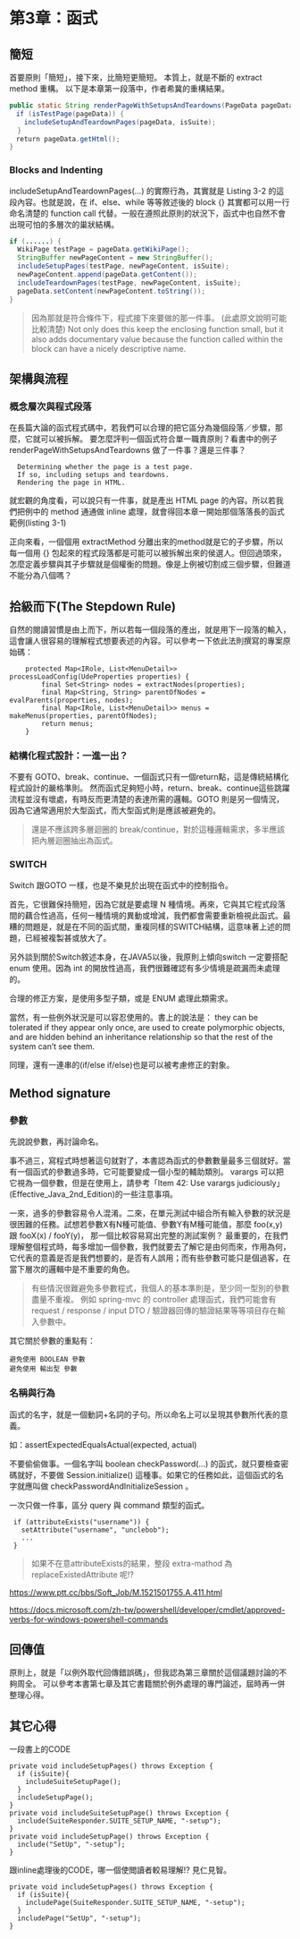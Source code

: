 
# 第3章：函式


## 簡短

首要原則「簡短」，接下來，比簡短更簡短。
本質上，就是不斷的 extract method 重構。
以下是本章第一段落中，作者希冀的重構結果。

``` java
public static String renderPageWithSetupsAndTeardowns(PageData pageData, boolean isSuite) throws Exception {
　if (isTestPage(pageData)) {
　  includeSetupAndTeardownPages(pageData, isSuite);
  }
　return pageData.getHtml();
}
```
### Blocks and Indenting

includeSetupAndTeardownPages(...) 的實際行為，其實就是 Listing 3-2 的這段內容。也就是說，在 if、else、while 等等敘述後的 block {} 其實都可以用一行命名清楚的 function call 代替。一般在遵照此原則的狀況下，函式中也自然不會出現可怕的多層次的巢狀結構。

``` java 
if (......) {
  WikiPage testPage = pageData.getWikiPage();
  StringBuffer newPageContent = new StringBuffer();
  includeSetupPages(testPage, newPageContent, isSuite);
  newPageContent.append(pageData.getContent());
  includeTeardownPages(testPage, newPageContent, isSuite);
  pageData.setContent(newPageContent.toString());
}
```


> 因為那就是符合條件下，程式接下來要做的那一件事。
> (此處原文說明可能比較清楚)
> Not only does this keep the enclosing function small, but it also adds documentary value because the function called within the block can have a nicely descriptive name.











## 架構與流程

### 概念層次與程式段落

在長篇大論的函式程式碼中，若我們可以合理的把它區分為幾個段落／步驟，那麼，它就可以被拆解。 要怎麼評判一個函式符合單一職責原則？看書中的例子 renderPageWithSetupsAndTeardowns 做了一件事？還是三件事？

```
  Determining whether the page is a test page.
  If so, including setups and teardowns.
  Rendering the page in HTML.
```

就宏觀的角度看，可以說只有一件事，就是產出 HTML page 的內容。所以若我們把例中的 method 通通做 inline 處理，就會得回本章一開始那個落落長的函式範例(listing 3-1)

正向來看，一個個用 extractMethod 分離出來的method就是它的子步驟，所以每一個用 {} 包起來的程式段落都是可能可以被拆解出來的侯選人。但回過頭來，怎麼定義步驟與其子步驟就是個權衡的問題。像是上例被切割成三個步驟，但難道不能分為八個嗎？

## 拾級而下(The Stepdown Rule)

自然的閱讀習慣是由上而下，所以若每一個段落的產出，就是用下一段落的輸入，這會讓人很容易的理解程式想要表述的內容。可以參考一下依此法則撰寫的專案原始碼：

```
    protected Map<IRole, List<MenuDetail>> processLoadConfig(UdeProperties properties) {
        final Set<String> nodes = extractNodes(properties);
        final Map<String, String> parentOfNodes = evalParents(properties, nodes);
        final Map<IRole, List<MenuDetail>> menus = makeMenus(properties, parentOfNodes);
        return menus;
    }
```    

### 結構化程式設計：一進一出？

不要有 GOTO、break、continue、一個函式只有一個return點，這是傳統結構化程式設計的嚴格準則。
然而函式足夠短小時，return、break、continue這些跳躍流程並沒有壞處，有時反而更清楚的表達所需的邏輯。GOTO 則是另一個情況，因為它通常適用於大型函式，而大型函式則是應該被避免的。

> 還是不應該跨多層迴圈的 break/continue，對於這種邏輯需求，多半應該把內層迴圈抽出為函式。

### SWITCH

Switch 跟GOTO 一樣，也是不樂見於出現在函式中的控制指令。

首先，它很難保持簡短，因為它就是要處理 N 種情境。再來，它與其它程式段落間的藕合性過高，任何一種情境的異動或增減，我們都會需要重新檢視此函式。最糟的問題是，就是在不同的函式間，重複同樣的SWITCH結構，這意味著上述的問題，已經被複製甚或放大了。

另外談到關於Switch敘述本身，在JAVA5以後，我原則上傾向switch 一定要搭配enum 使用。因為 int 的開放性過高，我們很難確認有多少情境是疏漏而未處理的。

合理的修正方案，是使用多型子類，或是 ENUM 處理此類需求。

當然，有一些例外狀況是可以容忍使用的。書上的說法是：
they can be tolerated if they appear only once, are used to create polymorphic objects, and are hidden behind an inheritance relationship so that the rest of the system can’t see them.

同理，還有一連串的(if/else if/else)也是可以被考慮修正的對象。


## Method signature

###  參數

先說說參數，再討論命名。

事不過三，寫程式時想著這句就對了，本書認為函式的參數數量最多三個就好。當有一個函式的參數過多時，它可能要變成一個小型的輔助類別。 varargs 可以把它視為一個參數，但是在使用上，請參考「Item 42: Use varargs judiciously」(Effective_Java_2nd_Edition)的一些注意事項。

一來，過多的參數容易令人混淆。二來，在單元測試中組合所有輸入參數的狀況是很困難的任務。試想若參數X有N種可能值、參數Y有M種可能值，那麼 foo(x,y) 跟 fooX(x) / fooY(y)， 那一個比較容易寫出完整的測試案例？
最重要的，在我們理解整個程式時，每多增加一個參數，我們就要去了解它是由何而來，作用為何，它代表的意義是否是我們想要的，是否有人誤用；而有些參數可能只是個過客，在當下層次的邏輯中是不重要的角色。

> 有些情況很難避免多參數程式，我個人的基本準則是，至少同一型別的參數盡量不重複。
> 例如 spring-mvc 的 controller 處理函式，我們可能會有 request / response / input DTO / 驗證器回傳的驗證結果等等項目存在輸入參數中。

其它關於參數的重點有：

    避免使用 BOOLEAN 參數
    避免使用 輸出型 參數


### 名稱與行為

函式的名字，就是一個動詞+名詞的子句。所以命名上可以呈現其參數所代表的意義。

如：assertExpectedEqualsActual(expected, actual)

不要偷偷做事。一個名字叫 boolean checkPassword(...) 的函式，就只要檢查密碼就好，不要做 Session.initialize() 這種事。如果它的任務如此，這個函式的名字就應叫做 checkPasswordAndInitializeSession 。

一次只做一件事，區分 query 與 command 類型的函式。

```
 if (attributeExists("username")) {
   setAttribute("username", "unclebob");
   ...
 }
```

> 如果不在意attributeExists的結果，整段 extra-mathod 為 replaceExistedAttribute 呢!?

https://www.ptt.cc/bbs/Soft_Job/M.1521501755.A.411.html

https://docs.microsoft.com/zh-tw/powershell/developer/cmdlet/approved-verbs-for-windows-powershell-commands

## 回傳值

原則上，就是「以例外取代回傳錯誤碼」，但我認為第三章關於這個議題討論的不夠周全。
可以參考本書第七章及其它書籍關於例外處理的專門論述，屆時再一併整理心得。

## 其它心得

一段書上的CODE

```
private void includeSetupPages() throws Exception {
  if (isSuite){
    includeSuiteSetupPage();
  }
  includeSetupPage();
}
private void includeSuiteSetupPage() throws Exception {
  include(SuiteResponder.SUITE_SETUP_NAME, "-setup");
}
private void includeSetupPage() throws Exception {
  include("SetUp", "-setup");
}
```

跟inline處理後的CODE，哪一個使閲讀者較易理解!? 見仁見智。

```
private void includeSetupPages() throws Exception {
  if (isSuite){
    includePage(SuiteResponder.SUITE_SETUP_NAME, "-setup");
  }
  includePage("SetUp", "-setup");
}
```

